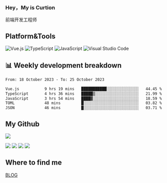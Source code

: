 ### Hey，My is Curtion
前端开发工程师
## Platform&Tools

![Vue.js](https://img.shields.io/badge/-Vue.js-4FC08D?style=flat-square&logo=Vue.js&logoColor=white)
![TypeScript](https://img.shields.io/badge/-TypeScript-007ACC?style=flat-square&logo=typescript&logoColor=white)
![JavaScript](https://img.shields.io/badge/-JavaScript-F7DF1E?style=flat-square&logo=javascript&logoColor=black)
![Visual Studio Code](https://img.shields.io/badge/-VSCode-007ACC?style=flat-square&logo=Visual-Studio-Code&logoColor=white)

## 📊 Weekly development breakdown

<!--START_SECTION:waka-->

```txt
From: 18 October 2023 - To: 25 October 2023

Vue.js           9 hrs 19 mins   ███████████░░░░░░░░░░░░░░   44.45 %
TypeScript       4 hrs 36 mins   █████▒░░░░░░░░░░░░░░░░░░░   21.99 %
JavaScript       3 hrs 54 mins   ████▓░░░░░░░░░░░░░░░░░░░░   18.59 %
TOML             48 mins         █░░░░░░░░░░░░░░░░░░░░░░░░   03.82 %
JSON             46 mins         █░░░░░░░░░░░░░░░░░░░░░░░░   03.71 %
```

<!--END_SECTION:waka-->

## My Github

![](http://github-profile-summary-cards.vercel.app/api/cards/profile-details?username=curtion&theme=nord_bright)

![](http://github-profile-summary-cards.vercel.app/api/cards/stats?username=curtion&theme=nord_bright)
![](http://github-profile-summary-cards.vercel.app/api/cards/productive-time?username=curtion&theme=nord_bright&utcOffset=8)
![](http://github-profile-summary-cards.vercel.app/api/cards/repos-per-language?username=curtion&theme=nord_bright)
![](http://github-profile-summary-cards.vercel.app/api/cards/most-commit-language?username=curtion&theme=nord_bright)

## Where to find me

[BLOG](https://blog.3gxk.net)
